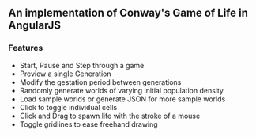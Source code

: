 ## An implementation of Conway's Game of Life in AngularJS

### Features
* Start, Pause and Step through a game
* Preview a single Generation
* Modify the gestation period between generations
* Randomly generate worlds of varying initial population density
* Load sample worlds or generate JSON for more sample worlds
* Click to toggle individual cells
* Click and Drag to spawn life with the stroke of a mouse
* Toggle gridlines to ease freehand drawing 
 